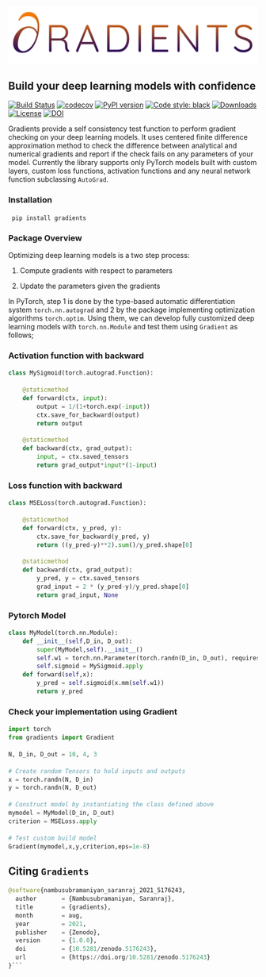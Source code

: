 <a href="url"><img src="https://raw.githubusercontent.com/Saran-nns/gradients/master/imgs/LOGO.jpg"></a>
## Build your deep learning models with confidence


[![Build Status](https://travis-ci.com/Saran-nns/gradients.svg?branch=main)](https://travis-ci.com/Saran-nns/gradients)
[![codecov](https://codecov.io/gh/Saran-nns/gradients/branch/main/graph/badge.svg)](https://codecov.io/gh/Saran-nns/gradients)
[![PyPI version](https://badge.fury.io/py/gradients.svg)](https://badge.fury.io/py/gradients)
[![Code style: black](https://img.shields.io/badge/code%20style-black-000000.svg)](https://github.com/psf/black)
[![Downloads](https://pepy.tech/badge/gradients)](https://pepy.tech/project/gradients)
[![License](https://img.shields.io/badge/License-Apache%202.0-blue.svg)](https://opensource.org/licenses/Apache-2.0)
[![DOI](https://zenodo.org/badge/386222818.svg)](https://zenodo.org/badge/latestdoi/386222818)

Gradients provide a self consistency test function to perform gradient checking on your deep learning models. It uses centered finite difference approximation method to check the difference between analytical and numerical gradients and report if the check fails on any parameters of your model. Currently the library supports only PyTorch models built with custom layers, custom loss functions, activation functions and any neural network function subclassing `AutoGrad`.

### Installation

``` pip install gradients```

### Package Overview
Optimizing deep learning models is a two step process:

1. Compute gradients with respect to parameters

2. Update the parameters given the gradients

In PyTorch, step 1 is done by the type-based automatic differentiation system `torch.nn.autograd` and 2 by the package implementing optimization algorithms `torch.optim`. Using  them, we can develop fully customized deep learning models with `torch.nn.Module` and test them using `Gradient` as follows;

### Activation function with backward

```python
class MySigmoid(torch.autograd.Function):

    @staticmethod
    def forward(ctx, input):
        output = 1/(1+torch.exp(-input))
        ctx.save_for_backward(output)
        return output

    @staticmethod
    def backward(ctx, grad_output):
        input, = ctx.saved_tensors
        return grad_output*input*(1-input)
```

### Loss function with backward

```python
class MSELoss(torch.autograd.Function):

    @staticmethod
    def forward(ctx, y_pred, y):
        ctx.save_for_backward(y_pred, y)
        return ((y_pred-y)**2).sum()/y_pred.shape[0]

    @staticmethod
    def backward(ctx, grad_output):
        y_pred, y = ctx.saved_tensors
        grad_input = 2 * (y_pred-y)/y_pred.shape[0]
        return grad_input, None
```
### Pytorch Model

```python
class MyModel(torch.nn.Module):
    def __init__(self,D_in, D_out):
        super(MyModel,self).__init__()
        self.w1 = torch.nn.Parameter(torch.randn(D_in, D_out), requires_grad=True)
        self.sigmoid = MySigmoid.apply
    def forward(self,x):
        y_pred = self.sigmoid(x.mm(self.w1))
        return y_pred
```
### Check your implementation using Gradient

```python
import torch
from gradients import Gradient

N, D_in, D_out = 10, 4, 3

# Create random Tensors to hold inputs and outputs
x = torch.randn(N, D_in)
y = torch.randn(N, D_out)

# Construct model by instantiating the class defined above
mymodel = MyModel(D_in, D_out)
criterion = MSELoss.apply

# Test custom build model
Gradient(mymodel,x,y,criterion,eps=1e-8)

```


## Citing `Gradients`

```python
@software{nambusubramaniyan_saranraj_2021_5176243,
  author       = {Nambusubramaniyan, Saranraj},
  title        = {gradients},
  month        = aug,
  year         = 2021,
  publisher    = {Zenodo},
  version      = {1.0.0},
  doi          = {10.5281/zenodo.5176243},
  url          = {https://doi.org/10.5281/zenodo.5176243}
}```
